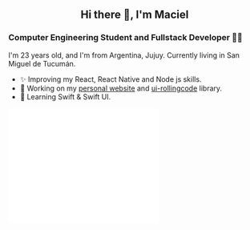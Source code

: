 <h2 align='center'> Hi there 👋, I'm Maciel </h2>
<h3> Computer Engineering Student and Fullstack Developer 👨‍💻 </h3>

I'm 23 years old, and I'm from Argentina, Jujuy. Currently living in San Miguel de Tucumán. 

- ✨ Improving my React, React Native and Node js skills. 
- 🔭 Working on my [personal website](https://castromaciel-blog.vercel.app/) and [ui-rollingcode](https://github.com/castromaciel/ui-rollingcode) library. 
- 🌱 Learning Swift & Swift UI.

<img src="./github-metrics.svg" width="60%"/>
